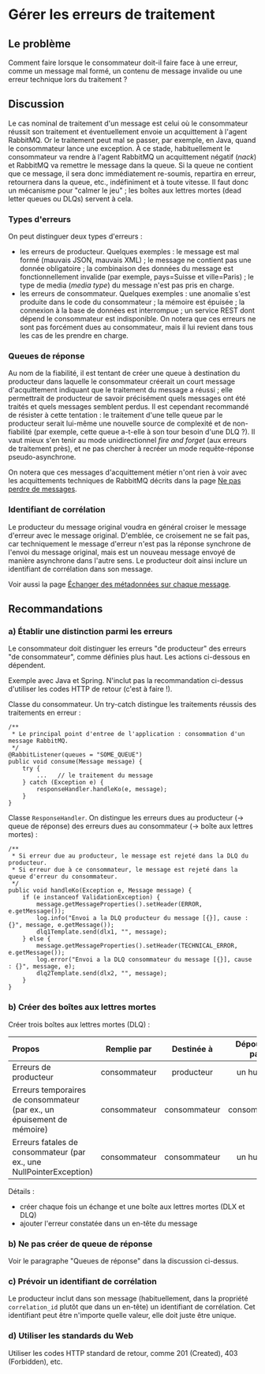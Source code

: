 # Gérer les erreurs de traitement

## Le problème

Comment faire lorsque le consommateur doit-il faire face à une erreur,
comme un message mal formé, un contenu de message invalide ou une erreur technique lors du traitement ?

## Discussion

Le cas nominal de traitement d'un message est celui où le consommateur réussit son traitement et éventuellement
envoie un acquittement à l'agent RabbitMQ.
Or le traitement peut mal se passer, par exemple, en Java, quand le consommateur lance une exception.
À ce stade, habituellement le consommateur va rendre à l'agent RabbitMQ un acquittement négatif (*nack*)
et RabbitMQ va remettre le message dans la queue.
Si la queue ne contient que ce message, il sera donc immédiatement re-soumis, repartira en erreur,
retournera dans la queue, etc., indéfiniment et à toute vitesse.
Il faut donc un mécanisme pour "calmer le jeu" ;
les boîtes aux lettres mortes (dead letter queues ou DLQs) servent à cela.

### Types d'erreurs

On peut distinguer deux types d'erreurs :
- les erreurs de producteur. Quelques exemples :
  le message est mal formé (mauvais JSON, mauvais XML) ;
  le message ne contient pas une donnée obligatoire ;
  la combinaison des données du message est fonctionnellement invalide (par exemple, pays=Suisse et ville=Paris) ;
  le type de media (*media type*) du message n'est pas pris en charge.
- les erreurs de consommateur. Quelques exemples :
  une anomalie s'est produite dans le code du consommateur ;
  la mémoire est épuisée ;
  la connexion à la base de données est interrompue ;
  un service REST dont dépend le consommateur est indisponible.
  On notera que ces erreurs ne sont pas forcément dues au consommateur,
  mais il lui revient dans tous les cas de les prendre en charge.

### Queues de réponse

Au nom de la fiabilité,
il est tentant de créer une queue à destination du producteur dans laquelle le consommateur créerait
un court message d'acquittement indiquant que le traitement du message a réussi ;
elle permettrait de producteur de savoir précisément quels messages ont été traités et quels messages semblent
perdus.
Il est cependant recommandé de résister à cette tentation :
le traitement d'une telle queue par le producteur serait lui-même une nouvelle source de complexité
et de non-fiabilité (par exemple, cette queue a-t-elle à son tour besoin d'une DLQ ?).
Il vaut mieux s'en tenir au mode unidirectionnel *fire and forget* (aux erreurs de traitement près),
et ne pas chercher à recréer un mode requête-réponse pseudo-asynchrone.

On notera que ces messages d'acquittement métier n'ont rien à voir avec les acquittements techniques
de RabbitMQ décrits dans la page
[Ne pas perdre de messages](./acquittements.md).


### Identifiant de corrélation

Le producteur du message original voudra en général croiser le message d'erreur avec le message original.
D'emblée, ce croisement ne se fait pas, car techniquement le message d'erreur n'est pas la réponse
synchrone de l'envoi du message original, mais est un nouveau message envoyé de manière asynchrone
dans l'autre sens.
Le producteur doit ainsi inclure un identifiant de corrélation dans son message.

Voir aussi la page [Échanger des métadonnées sur chaque message](./echanger_des_metadonnees.md).

## Recommandations

### a) Établir une distinction parmi les erreurs

Le consommateur doit distinguer les erreurs "de producteur" des erreurs "de consommateur",
comme définies plus haut.
Les actions ci-dessous en dépendent.

Exemple avec Java et Spring.
N'inclut pas la recommandation ci-dessus d'utiliser les codes HTTP de retour (c'est à faire !).

Classe du consommateur. Un try-catch distingue les traitements réussis des traitements en erreur :
```
/**
 * Le principal point d'entree de l'application : consommation d'un message RabbitMQ.
 */
@RabbitListener(queues = "SOME_QUEUE")
public void consume(Message message) {
    try {
        ...   // le traitement du message
    } catch (Exception e) {
        responseHandler.handleKo(e, message);
    }
}
```

Classe `ResponseHandler`.
On distingue les erreurs dues au producteur (→ queue de réponse)
des erreurs dues au consommateur (→ boîte aux lettres mortes) :
```
/**
 * Si erreur due au producteur, le message est rejeté dans la DLQ du producteur.
 * Si erreur due à ce consommateur, le message est rejeté dans la queue d'erreur du consommateur.
 */
public void handleKo(Exception e, Message message) {
    if (e instanceof ValidationException) {
        message.getMessageProperties().setHeader(ERROR, e.getMessage());
        log.info("Envoi a la DLQ producteur du message [{}], cause : {}", message, e.getMessage());
        dlq1Template.send(dlx1, "", message);
    } else {
        message.getMessageProperties().setHeader(TECHNICAL_ERROR, e.getMessage());
        log.error("Envoi a la DLQ consommateur du message [{}], cause : {}", message, e);
        dlq2Template.send(dlx2, "", message);
    }
}
```

### b) Créer des boîtes aux lettres mortes

Créer trois boîtes aux lettres mortes (DLQ) :

| Propos | Remplie par | Destinée à | Dépouillée par |
| :----- | :---------: | :--------: | :------------: |
| Erreurs de producteur | consommateur | producteur | un humain |
| Erreurs temporaires de consommateur (par ex., un épuisement de mémoire) | consommateur | consommateur | consommateur |
| Erreurs fatales de consommateur (par ex., une NullPointerException) | consommateur | consommateur | un humain |

Détails :
- créer chaque fois un échange et une boîte aux lettres mortes (DLX et DLQ)
- ajouter l'erreur constatée dans un en-tête du message

### b) Ne pas créer de queue de réponse

Voir le paragraphe "Queues de réponse" dans la discussion ci-dessus.

### c) Prévoir un identifiant de corrélation

Le producteur inclut dans son message (habituellement, dans la propriété `correlation_id` plutôt que
dans un en-tête) un identifiant de corrélation.
Cet identifiant peut être n'importe quelle valeur, elle doit juste être unique.

### d) Utiliser les standards du Web

Utiliser les codes HTTP standard de retour, comme 201 (Created), 403 (Forbidden), etc.
